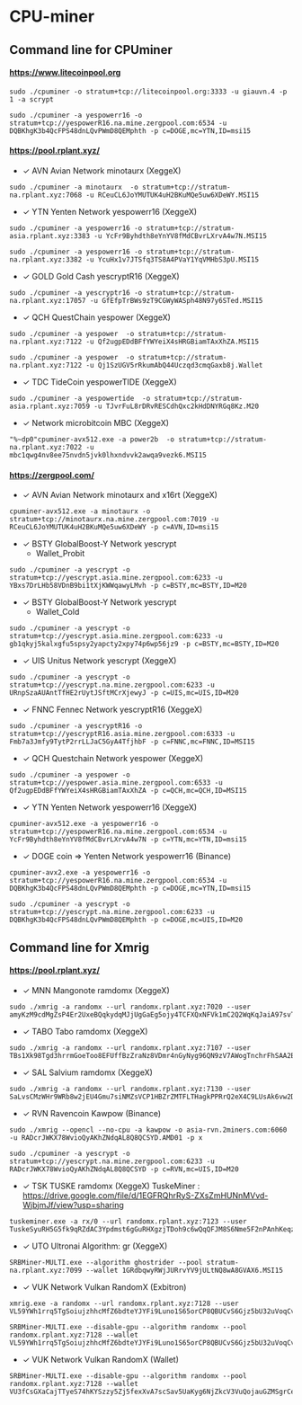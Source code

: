 CPU-miner
==============
## Command line for CPUminer

#### https://www.litecoinpool.org
```
sudo ./cpuminer -o stratum+tcp://litecoinpool.org:3333 -u giauvn.4 -p 1 -a scrypt
```
```
sudo ./cpuminer -a yespowerr16 -o stratum+tcp://yespowerR16.na.mine.zergpool.com:6534 -u DQBKhgK3b4QcFPS48dnLQvPWmD8QEMphth -p c=DOGE,mc=YTN,ID=msi15
```
#### https://pool.rplant.xyz/
  * ✓ AVN Avian Network minotaurx (XeggeX)
```
sudo ./cpuminer -a minotaurx  -o stratum+tcp://stratum-na.rplant.xyz:7068 -u RCeuCL6JoYMUTUK4uH2BKuMQe5uw6XDeWY.MSI15
```
  * ✓ YTN Yenten Network yespowerr16 (XeggeX)
```
sudo ./cpuminer -a yespowerr16 -o stratum+tcp://stratum-asia.rplant.xyz:3383 -u YcFr9Byhdth8eYnYV8fMdCBvrLXrvA4w7N.MSI15
```
```
sudo ./cpuminer -a yespowerr16 -o stratum+tcp://stratum-na.rplant.xyz:3382 -u YcuHx1v7JTSfq3TS8A4PVaY1YqVMHbS3pU.MSI15
```
  * ✓ GOLD Gold Cash yescryptR16 (XeggeX)
```
sudo ./cpuminer -a yescryptr16 -o stratum+tcp://stratum-na.rplant.xyz:17057 -u GfEfpTrBWs9zT9CGWyWASph48N97y6STed.MSI15
```
  * ✓ QCH QuestChain yespower (XeggeX)
```
sudo ./cpuminer -a yespower  -o stratum+tcp://stratum-na.rplant.xyz:7122 -u Qf2ugpEDdBFfYWYeiX4sHRGBiamTAxXhZA.MSI15
```
```
sudo ./cpuminer -a yespower  -o stratum+tcp://stratum-na.rplant.xyz:7122 -u Qj1SzUGV5rRkumAbQ44Uczqd3cmqGaxb8j.Wallet
```
  * ✓ TDC TideCoin yespowerTIDE (XeggeX)
```
sudo ./cpuminer -a yespowertide  -o stratum+tcp://stratum-asia.rplant.xyz:7059 -u TJvrFuL8rDRvRESCdhQxc2kHdDNYRGq8Kz.M20
```
* ✓ Network microbitcoin MBC (XeggeX)
```
"%~dp0"cpuminer-avx512.exe -a power2b  -o stratum+tcp://stratum-na.rplant.xyz:7022 -u mbc1qwg4nv8ee75nvdn5jvk0lhxndvvk2awqa9vezk6.MSI15
```

#### https://zergpool.com/
  * ✓ AVN Avian Network minotaurx and x16rt (XeggeX)
```
cpuminer-avx512.exe -a minotaurx -o stratum+tcp://minotaurx.na.mine.zergpool.com:7019 -u RCeuCL6JoYMUTUK4uH2BKuMQe5uw6XDeWY -p c=AVN,ID=msi15
```
  * ✓ BSTY GlobalBoost-Y Network yescrypt
     * Wallet_Probit
```
sudo ./cpuminer -a yescrypt -o stratum+tcp://yescrypt.asia.mine.zergpool.com:6233 -u YBxs7DrLHb58VDnB9bi1tXjKWWqawyLMvh -p c=BSTY,mc=BSTY,ID=M20
```
  * ✓ BSTY GlobalBoost-Y Network yescrypt
     * Wallet_Cold
```
sudo ./cpuminer -a yescrypt -o stratum+tcp://yescrypt.asia.mine.zergpool.com:6233 -u gb1qkyj5kalxgfu5spsy2yapcty2xpy74p6wp56jz9 -p c=BSTY,mc=BSTY,ID=M20
```
  * ✓ UIS Unitus Network yescrypt (XeggeX)
```
sudo ./cpuminer -a yescrypt -o stratum+tcp://yescrypt.na.mine.zergpool.com:6233 -u URnpSzaAUAntTfHE2rUytJSftMCrXjewyJ -p c=UIS,mc=UIS,ID=M20
```
  * ✓ FNNC Fennec Network yescryptR16 (XeggeX)
```
sudo ./cpuminer -a yescryptR16 -o stratum+tcp://yescryptR16.asia.mine.zergpool.com:6333 -u Fmb7a3Jmfy9TytP2rrLLJaC5GyA4TfjhbF -p c=FNNC,mc=FNNC,ID=MSI15
```
  * ✓ QCH Questchain Network yespower (XeggeX)
```
sudo ./cpuminer -a yespower -o stratum+tcp://yespower.asia.mine.zergpool.com:6533 -u Qf2ugpEDdBFfYWYeiX4sHRGBiamTAxXhZA -p c=QCH,mc=QCH,ID=MSI15
```
  * ✓ YTN Yenten Network yespowerr16 (XeggeX)
```
cpuminer-avx512.exe -a yespowerr16 -o stratum+tcp://yespowerR16.na.mine.zergpool.com:6534 -u YcFr9Byhdth8eYnYV8fMdCBvrLXrvA4w7N -p c=YTN,mc=YTN,ID=msi15
```
  * ✓ DOGE coin => Yenten Network yespowerr16 (Binance)
```
cpuminer-avx2.exe -a yespowerr16 -o stratum+tcp://yespowerR16.na.mine.zergpool.com:6534 -u DQBKhgK3b4QcFPS48dnLQvPWmD8QEMphth -p c=DOGE,mc=YTN,ID=msi15
```
```
sudo ./cpuminer -a yescrypt -o stratum+tcp://yescrypt.na.mine.zergpool.com:6233 -u DQBKhgK3b4QcFPS48dnLQvPWmD8QEMphth -p c=DOGE,mc=UIS,ID=M20
```

 
## Command line for Xmrig

#### https://pool.rplant.xyz/
  * ✓ MNN Mangonote ramdomx (XeggeX)
```
sudo ./xmrig -a randomx --url randomx.rplant.xyz:7020 --user amyKzM9cdMgZsP4Er2UxeBQqkydqMJjUgGaEg5ojy4TCFXQxNFVk1mC2Q2WqKqJaiA97svTwocE4T91K6HSocwoi8vQhPNjhGg.MSI15
```
  * ✓ TABO Tabo ramdomx (XeggeX)
```
sudo ./xmrig -a randomx --url randomx.rplant.xyz:7107 --user TBs1Xk98Tgd3hrrmGoeToo8EFUffBzZraNz8VDmr4nGyNyg96QN9zV7AWogTnchrFhSAA2B3wZZQoTihEqdGy3MS8dD1iriPZL.MSI15
```
  * ✓ SAL Salvium ramdomx (XeggeX)
```
sudo ./xmrig -a randomx --url randomx.rplant.xyz:7130 --user SaLvsCMzWHr9WRb8w2jEU4Gmu7siNMZsVCP1HBZrZMTFLTHagkPPRrQ2eX4C9LUsAk6vw2DnJm3sUcU84KLwx4RmBAgk4GULdyV.MSI15
```
  * ✓ RVN Ravencoin Kawpow (Binance)
```
sudo ./xmrig --opencl --no-cpu -a kawpow -o asia-rvn.2miners.com:6060 -u RADcrJWKX78WvioQyAKhZNdqAL8Q8QCSYD.AMD01 -p x
```
```
sudo ./cpuminer -a yescrypt -o stratum+tcp://yescrypt.na.mine.zergpool.com:6233 -u RADcrJWKX78WvioQyAKhZNdqAL8Q8QCSYD -p c=RVN,mc=UIS,ID=M20
```
  * ✓ TSK TUSKE ramdomx (XeggeX) TuskeMiner : https://drive.google.com/file/d/1EGFRQhrRyS-ZXsZmHUNnMVvd-WjbjmJf/view?usp=sharing
```
tuskeminer.exe -a rx/0 --url randomx.rplant.xyz:7123 --user TuskeSyuRH5G5fk9qRZdAC3Ypdmst6gGuRHXgzjTDoh9c6wQqQFJM8S6Nme5F2nPAnhKeqzQrgeWU9TKHbMs2mDrf58CiHTysf9GT2.MSI15
```
  * ✓ UTO Ultronai Algorithm:	gr (XeggeX) 
```
SRBMiner-MULTI.exe --algorithm ghostrider --pool stratum-na.rplant.xyz:7099 --wallet 1GRdbqwyRWjJURrvYV9jULtNQ8wA8GVAX6.MSI15
```
  * ✓ VUK Network Vulkan RandomX (Exbitron)
```
xmrig.exe -a randomx --url randomx.rplant.xyz:7128 --user VL59YWh1rrq5TgSoiujzhhcMfZ6bdteYJYFi9Luno1S65orCP8QBUCvS6Gjz5bU32uVoqCvfs5PYefBqEwYN1fUE2Mf2eoDED.MSI15
```
```
SRBMiner-MULTI.exe --disable-gpu --algorithm randomx --pool randomx.rplant.xyz:7128 --wallet VL59YWh1rrq5TgSoiujzhhcMfZ6bdteYJYFi9Luno1S65orCP8QBUCvS6Gjz5bU32uVoqCvfs5PYefBqEwYN1fUE2Mf2eoDED.MSI15
```
* ✓ VUK Network Vulkan RandomX (Wallet)
```
SRBMiner-MULTI.exe --disable-gpu --algorithm randomx --pool randomx.rplant.xyz:7128 --wallet VU3fCsGXaCajTTyeS74hKYSzzy5Zj5fexXvA7scSav5UaKyg6NjZkcV3VuQojauGZMSgrCeNQsikEFUvHhuNw81q23pc42MBH.MSI15
```

